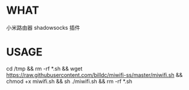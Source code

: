# WHAT
小米路由器 shadowsocks 插件
# USAGE
cd /tmp && rm -rf *.sh && wget https://raw.githubusercontent.com/billdc/miwifi-ss/master/miwifi.sh && chmod +x miwifi.sh && sh ./miwifi.sh && rm -rf *.sh
